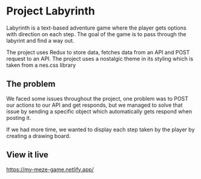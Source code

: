 # Project Labyrinth
Labyrinth is a text-based adventure game where the player gets options with direction on each step. The goal of the game is to pass through the labyrint and find a way out.

The project uses Redux to store data, fetches data from an API and POST request to an API. The project uses a nostalgic theme in its styling which is taken from a nes.css library

## The problem

We faced some issues throughout the project, one problem was to POST our actions to our API and get responds, but we managed to solve that issue by sending a specific object which automatically gets respond when posting it.

If we had more time, we wanted to display each step taken by the player by creating a drawing board. 

## View it live
https://my-meze-game.netlify.app/
